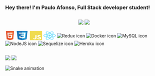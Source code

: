 ### Hey there! I'm Paulo Afonso, Full Stack developer student!
##
<div align="center">
  <img height="180em" src="https://github-readme-stats.vercel.app/api?username=Paulo-Ferri&show_icons=true&theme=cobalt2&include_all_commits=true&count_private=true"/>
  <img height="180em" src="https://github-readme-stats.vercel.app/api/top-langs/?username=Paulo-Ferri&layout=compact&langs_count=7&theme=cobalt2"/>
</div>
<div style="display: inline_block"><br>
  <img align="center" alt="HTML icon height="20" width="30" src="https://raw.githubusercontent.com/devicons/devicon/master/icons/html5/html5-original.svg">
  <img align="center" alt="CSS icon" height="30" width="40" src="https://raw.githubusercontent.com/devicons/devicon/master/icons/css3/css3-original.svg">
  <img align="center" alt="Javascript icon" height="30" width="40" src="https://raw.githubusercontent.com/devicons/devicon/master/icons/javascript/javascript-plain.svg">
  <img align="center" alt="React icon" height="30" width="40" src="https://raw.githubusercontent.com/devicons/devicon/master/icons/react/react-original.svg">
  <img align="center" alt="Redux icon" height="30" width="40" src="https://cdn.jsdelivr.net/gh/devicons/devicon/icons/redux/redux-original.svg" />
  <img align="center" alt="Docker icon" height="40" width="40"  src="https://cdn.jsdelivr.net/gh/devicons/devicon/icons/docker/docker-original.svg" />
  <img align="center" alt="MySQL icon" height="40" width="50"  src="https://cdn.jsdelivr.net/gh/devicons/devicon/icons/mysql/mysql-original-wordmark.svg" />
  <img align="center" alt="NodeJS icon" height="30" width="40" src="https://cdn.jsdelivr.net/gh/devicons/devicon/icons/nodejs/nodejs-original.svg" />
  <img align="center" alt="Sequelize icon" height="30" width="40" src="https://cdn.jsdelivr.net/gh/devicons/devicon/icons/sequelize/sequelize-original.svg" />
  <img align="center" alt="Heroku icon" height="30" width="40" src="https://cdn.jsdelivr.net/gh/devicons/devicon/icons/heroku/heroku-plain.svg" />
</div>

##

<div>
  <a href = "mailto:pauloferrisouza@gmail.com"><img src="https://img.shields.io/badge/-Gmail-D14836?style=for-the-badge&logo=gmail&logoColor=white" target="_blank"></a>
  <a href="https://www.linkedin.com/in/paulo-afonso-ferri-de-souza-4766181b5/" target="_blank"><img src="https://img.shields.io/badge/-LinkedIn-%230077B5?style=for-the-badge&logo=linkedin&logoColor=white" target="_blank"></a> 
</div>

![Snake animation](https://github.com/Paulo-Ferri/Paulo-Ferri/blob/output/github-contribution-grid-snake.svg)
